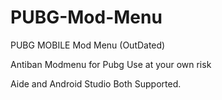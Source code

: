 # PUBG-Mod-Menu

PUBG MOBILE Mod Menu (OutDated)

Antiban Modmenu for Pubg
Use at your own risk

Aide and Android Studio Both Supported.
